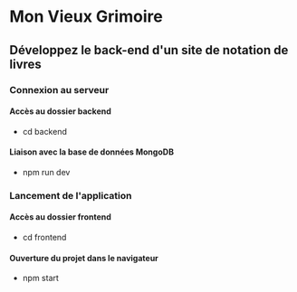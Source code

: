# Mon Vieux Grimoire

## Développez le back-end d'un site de notation de livres

### Connexion au serveur
#### Accès au dossier backend
* cd backend
#### Liaison avec la base de données MongoDB
* npm run dev

### Lancement de l'application
#### Accès au dossier frontend
* cd frontend
#### Ouverture du projet dans le navigateur
* npm start
